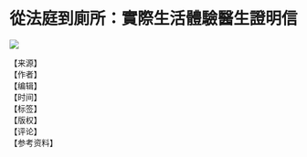 # 從法庭到廁所：實際生活體驗醫生證明信

![](https://static.wixstatic.com/media/2f8a6a_27db645b4e2e45189019b4e60c626d62~mv2.png/v1/fill/w_1905,h_1192,al_c,q_95,usm_0.66_1.00_0.01,enc_avif,quality_auto/2f8a6a_27db645b4e2e45189019b4e60c626d62~mv2.png) 

【来源】  
【作者】  
【编辑】  
【时间】  
【标签】  
【版权】  
【评论】  
【参考资料】  